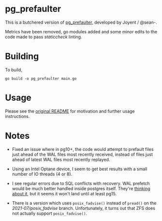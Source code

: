# pg_prefaulter

This is a butchered version of [pg_prefaulter](https://github.com/joyent/pg_prefaulter), developed by Joyent / @sean-.

Metrics have been removed, go modules added and some minor edits to the code made to pass _staticcheck_ linting.

# Building

To build,

    go build -o pg_prefaulter main.go

# Usage

Please see the [original README](https://github.com/joyent/pg_prefaulter/blob/master/README.adoc) for motivation and further usage instructions.

# Notes

* Fixed an issue where in pg10+, the code would attempt to prefault files just ahead of the WAL files most recently received, instead of files just ahead of latest WAL files most recently replayed.

* Using an Intel Optane device, I seem to get best results with a small number of IO threads (4 or 8).

* I see regular errors due to SQL conflicts with recovery. WAL prefetch would be much better handled inside postgres itself. They're [thinking about it](https://www.postgresql.org/message-id/flat/20200324223152.v5qrjmjjo4aukktk%40alap3.anarazel.de#9214c5715fdd613bd62abf58f7b6b15e), but it seems it won't land until at least pg15.

* There is a version which uses `posix_fadvise()` instead of `pread()` on the _2021-07/posix_fadvise_ branch. Unfortunately, it turns out that ZFS does not actually support `posix_fadvise()`.
